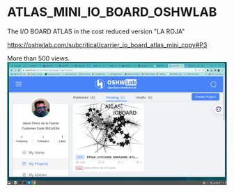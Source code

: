 # ATLAS_MINI_IO_BOARD_OSHWLAB
The I/O BOARD ATLAS in the cost reduced version "LA ROJA"

https://oshwlab.com/subcritical/carrier_io_board_atlas_mini_copy#P3 

More than 500 views.
![More than 500 views](https://github.com/AtlasFPGA/ATLAS_MINI_IO_BOARD_OSHWLAB/blob/main/FOTOS/atlas_mini_io_board_atlas_2023-09-24%2011-48-09.png)


